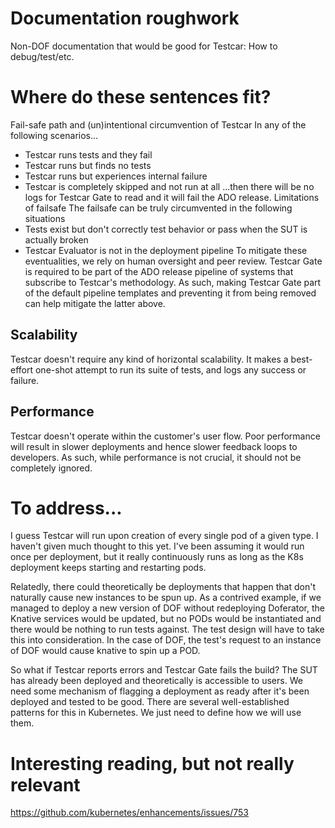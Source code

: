 # Documentation roughwork

Non-DOF documentation that would be good for Testcar:
How to debug/test/etc.

# Where do these sentences fit?
Fail-safe path and (un)intentional circumvention of Testcar
In any of the following scenarios...
* Testcar runs tests and they fail
* Testcar runs but finds no tests
* Testcar runs but experiences internal failure
* Testcar is completely skipped and not run at all
...then there will be no logs for Testcar Gate to read and it will fail the ADO release.
Limitations of failsafe
The failsafe can be truly circumvented in the following situations
* Tests exist but don't correctly test behavior or pass when the SUT is actually broken
* Testcar Evaluator is not in the deployment pipeline
To mitigate these eventualities, we rely on human oversight and peer review.
Testcar Gate is required to be part of the ADO release pipeline of systems that subscribe to Testcar's methodology. As such, making Testcar Gate part of the default pipeline templates and preventing it from being removed can help mitigate the latter above.
## Scalability
Testcar doesn't require any kind of horizontal scalability. It makes a best-effort one-shot attempt to run its suite of tests, and logs any success or failure.
## Performance
Testcar doesn't operate within the customer's user flow. Poor performance will result in slower deployments and hence slower feedback loops to developers. As such, while performance is not crucial, it should not be completely ignored.


# To address...
I guess Testcar will run upon creation of every single pod of a given type. I haven't given much thought to this yet. I've been assuming it would run once per deployment, but it really continuously runs as long as the K8s deployment keeps starting and restarting pods.

Relatedly, there could theoretically be deployments that happen that don't naturally cause new instances to be spun up. As a contrived example, if we managed to deploy a new version of DOF without redeploying Doferator, the Knative services would be updated, but no PODs would be instantiated and there would be nothing to run tests against. The test design will have to take this into consideration. In the case of DOF, the test's request to an instance of DOF would cause knative to spin up a POD.

So what if Testcar reports errors and Testcar Gate fails the build? The SUT has already been deployed and theoretically is accessible to users. We need some mechanism of flagging a deployment as ready after it's been deployed and tested to be good. There are several well-established patterns for this in Kubernetes. We just need to define how we will use them.

# Interesting reading, but not really relevant
https://github.com/kubernetes/enhancements/issues/753
